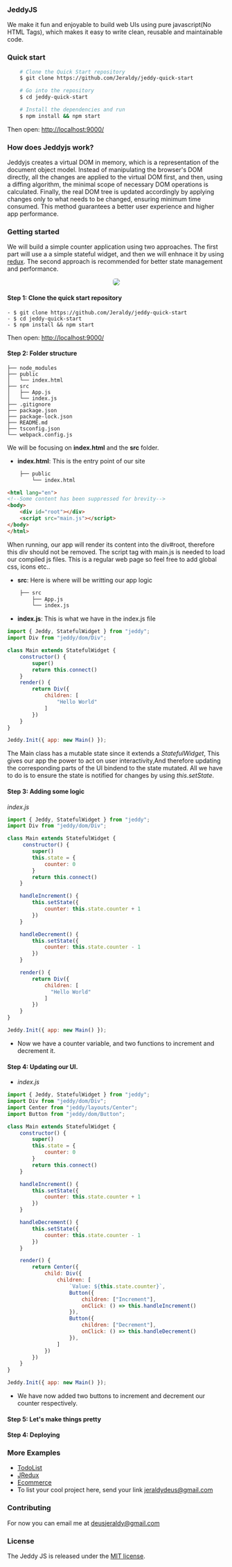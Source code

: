 ### JeddyJS
We make it fun and enjoyable to build web UIs using pure javascript(No HTML Tags),
which makes it easy to write clean, reusable and maintainable code.

### Quick start
```sh
    # Clone the Quick Start repository
    $ git clone https://github.com/Jeraldy/jeddy-quick-start

    # Go into the repository
    $ cd jeddy-quick-start

    # Install the dependencies and run
    $ npm install && npm start
```
Then open: [http://localhost:9000/](http://localhost:9000/)

### How does Jeddyjs work?
Jeddyjs creates a virtual DOM in memory, which is a representation of the document object model. Instead of manipulating the browser's DOM directly, all the changes are applied to the virtual DOM first, and then, using a diffing algorithm, the minimal scope of necessary DOM operations is calculated. Finally, the real DOM tree is updated accordingly by applying changes only to what needs to be changed, ensuring minimum time consumed. This method guarantees a better user experience and higher app performance.

### Getting started
We will build a simple counter application using two approaches. The first part will use a a simple stateful widget, and then we will enhnace it by using [redux](https://redux.js.org/). The second approach is recommended for better state management and performance.
    <p align="center">
        <img src="counter.PNG" style="border-radius:5px">
    </p>
#### Step 1: Clone the quick start repository
    - $ git clone https://github.com/Jeraldy/jeddy-quick-start
    - $ cd jeddy-quick-start
    - $ npm install && npm start
Then open: [http://localhost:9000/](http://localhost:9000/)

#### Step 2: Folder structure

    ├── node_modules
    ├── public
    │   └── index.html
    ├── src
    │   ├── App.js
    │   └── index.js
    ├── .gitignore
    ├── package.json
    ├── package-lock.json
    ├── README.md
    ├── tsconfig.json
    └── webpack.config.js
We will be focusing on **index.html** and the **src** folder.
- **index.html**: This is the entry point of our site
```sh
    ├── public
        └── index.html
```
```html
<html lang="en">
<!--Some content has been suppressed for brevity-->
<body>
    <div id="root"></div>
	<script src="main.js"></script>
</body>
</html>
```
When running, our app will render its content into the div#root, therefore this div
should not be removed. The script tag with main.js is needed to load our compiled js files.
This is a regular web page so feel free to add global css, icons etc..

- **src**: Here is where will be writting our app logic
```sh
    ├── src
        ├── App.js
        └── index.js
```
  - **index.js**: This is what we have in the index.js file
```js
import { Jeddy, StatefulWidget } from "jeddy";
import Div from "jeddy/dom/Div";

class Main extends StatefulWidget {
    constructor() {
        super()
        return this.connect()
    }
    render() {
        return Div({
            children: [
                "Hello World"
            ]
        })
    }
}

Jeddy.Init({ app: new Main() });
```
The Main class has a mutable state since it extends a *StatefulWidget*,
This gives our app the power to act on user interactivity,And therefore updating the corresponding parts of the UI bindend to the state mutated. All we have to do is to ensure the state is notified for changes by 
using *this.setState*.

#### Step 3: Adding some logic
*index.js*
```js
import { Jeddy, StatefulWidget } from "jeddy";
import Div from "jeddy/dom/Div";

class Main extends StatefulWidget {
     constructor() {
        super()
        this.state = {
            counter: 0
        }
        return this.connect()
    }

    handleIncrement() {
        this.setState({
            counter: this.state.counter + 1
        })
    }

    handleDecrement() {
        this.setState({
            counter: this.state.counter - 1
        })
    }

    render() {
        return Div({
            children: [
              "Hello World"
            ]
        })
    }
}

Jeddy.Init({ app: new Main() });
```
 - Now we have a counter variable, and two functions to increment and decrement it.
#### Step 4: Updating our UI.
 - *index.js*
```js
import { Jeddy, StatefulWidget } from "jeddy";
import Div from "jeddy/dom/Div";
import Center from "jeddy/layouts/Center";
import Button from "jeddy/dom/Button";

class Main extends StatefulWidget {
    constructor() {
        super()
        this.state = {
            counter: 0
        }
        return this.connect()
    }

    handleIncrement() {
        this.setState({
            counter: this.state.counter + 1
        })
    }

    handleDecrement() {
        this.setState({
            counter: this.state.counter - 1
        })
    }

    render() {
        return Center({
            child: Div({
                children: [
                    `Value: ${this.state.counter}`,
                    Button({
                        children: ["Increment"],
                        onClick: () => this.handleIncrement()
                    }),
                    Button({
                        children: ["Decrement"],
                        onClick: () => this.handleDecrement()
                    }),
                ]
            })
        })
    }
}

Jeddy.Init({ app: new Main() });
 ```
- We have now added two buttons to increment and decrement our counter respectively.

#### Step 5: Let's make things pretty


#### Step 4: Deploying


### More Examples
- [TodoList](https://en.wikipedia.org/wiki/Unit_testing)
- [JRedux](https://en.wikipedia.org/wiki/Unit_testing)
- [Ecommerce](https://en.wikipedia.org/wiki/Unit_testing)
- To list your cool project here, send your link [jeraldydeus@gmail.com](jeraldydeus@gmail.com)


### Contributing
 For now you can email me at deusjeraldy@gmail.com

### License
The Jeddy JS is released under the
[MIT license](https://opensource.org/licenses/MIT).